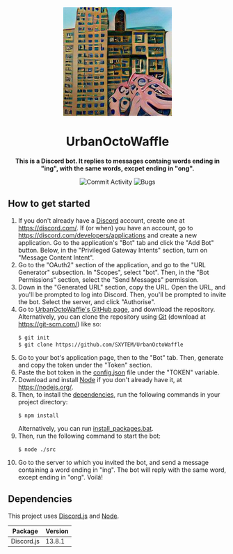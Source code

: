 <div align="center">
    <img src="./src/media/logo.png" width="250"/>
    <h1><b>UrbanOctoWaffle</b></h1>
    <p><b>This is a Discord bot. It replies to messages containg words ending in "ing", with the same words, excpet ending in "ong".</b></p>
</div>

<div align="center">

![Commit Activity](https://img.shields.io/github/commit-activity/m/SXYTEM/UrbanOctoWaffle?style=for-the-badge)
![Bugs](https://img.shields.io/github/issues/SXYTEM/UrbanOctoWaffle/bug.svg?style=for-the-badge)

</div>

## How to get started
1. If you don't already have a [Discord](https://discord.com/) account, create one at https://discord.com/. If (or when) you have an account, go to https://discord.com/developers/applications and create a new application. Go to the application's "Bot" tab and click the "Add Bot" button. Below, in the "Privileged Gateway Intents" section, turn on "Message Content Intent".
2. Go to the "OAuth2" section of the application, and go to the "URL Generator" subsection. In "Scopes", select "bot". Then, in the "Bot Permissions" section, select the "Send Messages" permission.
3. Down in the "Generated URL" section, copy the URL. Open the URL, and you'll be prompted to log into Discord. Then, you'll be prompted to invite the bot. Select the server, and click "Authorise".
4. Go to [UrbanOctoWaffle's GitHub page](https://github.com/SXYTEM/UrbanOctoWaffle), and download the repository. Alternatively, you can clone the repository using [Git](https://git-scm.com/) (download at https://git-scm.com/) like so:
   ```shell
   $ git init
   $ git clone https://github.com/SXYTEM/UrbanOctoWaffle
   ```
5. Go to your bot's application page, then to the "Bot" tab. Then, generate and copy the token under the "Token" section.
6. Paste the bot token in the [config.json](config.json) file under the "TOKEN" variable.
7. Download and install [Node](https://nodejs.org/) if you don't already have it, at https://nodejs.org/.
8. Then, to install the [dependencies](#dependencies), run the following commands in your project directory:
   ```shell
   $ npm install
   ```
   Alternatively, you can run [install_packages.bat](install_packages.bat).
9. Then, run the following command to start the bot:
   ```shell
   $ node ./src
   ```
10. Go to the server to which you invited the bot, and send a message containing a word ending in "ing". The bot will reply with the same word, except ending in "ong". Voilá!

## Dependencies
This project uses [Discord.js](https://discord.js.org/#/) and [Node](https://nodejs.org/).

| Package    | Version |
|------------|---------|
| Discord.js | 13.8.1  |
